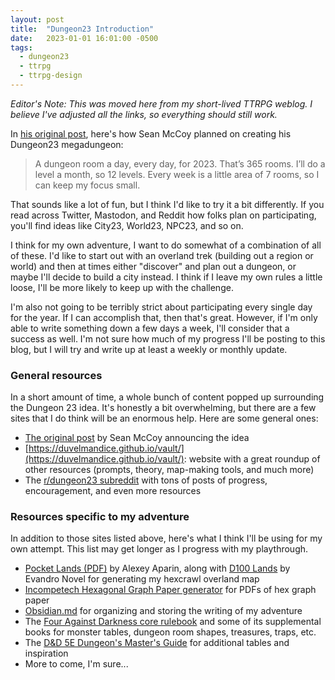 ```yaml
---
layout: post
title:  "Dungeon23 Introduction"
date:   2023-01-01 16:01:00 -0500
tags:
  - dungeon23
  - ttrpg
  - ttrpg-design
---
```

_Editor's Note: This was moved here from my short-lived TTRPG weblog. I believe I've adjusted all the links, so everything should still work._

In [his original post](https://seanmccoy.substack.com/p/dungeon23), here's how Sean McCoy planned on creating his Dungeon23 megadungeon:

> A dungeon room a day, every day, for 2023. That’s 365 rooms. I’ll do a level a month, so 12 levels. Every week is a little area of 7 rooms, so I can keep my focus small.

That sounds like a lot of fun, but I think I'd like to try it a bit differently. If you read across Twitter, Mastodon, and Reddit how folks plan on participating, you'll find ideas like City23, World23, NPC23, and so on.

<!--more-->

I think for my own adventure, I want to do somewhat of a combination of all of these. I'd like to start out with an overland trek (building out a region or world) and then at times either "discover" and plan out a dungeon, or maybe I'll decide to build a city instead. I think if I leave my own rules a little loose, I'll be more likely to keep up with the challenge.

I'm also not going to be terribly strict about participating every single day for the year. If I can accomplish that, then that's great. However, if I'm only able to write something down a few days a week, I'll consider that a success as well. I'm not sure how much of my progress I'll be posting to this blog, but I will try and write up at least a weekly or monthly update.

### General resources

In a short amount of time, a whole bunch of content popped up surrounding the Dungeon 23 idea. It's honestly a bit overwhelming, but there are a few sites that I do think will be an enormous help. Here are some general ones:

- [The original post](https://seanmccoy.substack.com/p/dungeon23) by Sean McCoy announcing the idea
- [https://duvelmandice.github.io/vault/](https://duvelmandice.github.io/vault/): website with a great roundup of other resources (prompts, theory, map-making tools, and much more)
- The [r/dungeon23 subreddit](https://www.reddit.com/r/Dungeon23/) with tons of posts of progress, encouragement, and even more resources

### Resources specific to my adventure

In addition to those sites listed above, here's what I think I'll be using for my own attempt. This list may get longer as I progress with my playthrough.

- [Pocket Lands (PDF)](https://02.itch.io/pocket-lands) by Alexey Aparin, along with [D100 Lands](https://www.reddit.com/r/TTRPG/comments/vb7qdo/d100lands_a_free_simple_hexcrawling_system_for/) by Evandro Novel for generating my hexcrawl overland map
- [Incompetech Hexagonal Graph Paper generator](https://incompetech.com/graphpaper/hexagonal/) for PDFs of hex graph paper
- [Obsidian.md](https://obsidian.md/) for organizing and storing the writing of my adventure
- The [Four Against Darkness core rulebook](https://www.ganeshagames.net/product_info.php?cPath=1_55&products_id=295) and some of its supplemental books for monster tables, dungeon room shapes, treasures, traps, etc.
- The [D&D 5E Dungeon's Master's Guide](https://dnd.wizards.com/products/dungeon-masters-guide) for additional tables and inspiration
- More to come, I'm sure...
